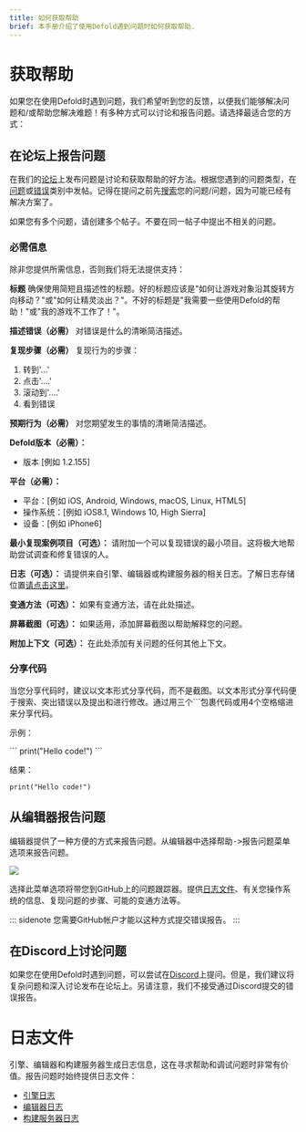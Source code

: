 ```yaml
---
title: 如何获取帮助
brief: 本手册介绍了使用Defold遇到问题时如何获取帮助.
---
```


# 获取帮助

如果您在使用Defold时遇到问题，我们希望听到您的反馈，以便我们能够解决问题和/或帮助您解决难题！有多种方式可以讨论和报告问题。请选择最适合您的方式：

## 在论坛上报告问题

在我们的[论坛](https://forum.defold.com)上发布问题是讨论和获取帮助的好方法。根据您遇到的问题类型，在[问题](https://forum.defold.com/c/questions)或[错误](https://forum.defold.com/c/bugs)类别中发帖。记得在提问之前先[搜索](https://forum.defold.com/search)您的问题/问题，因为可能已经有解决方案了。

如果您有多个问题，请创建多个帖子。不要在同一帖子中提出不相关的问题。

### 必需信息
除非您提供所需信息，否则我们将无法提供支持：

**标题**
确保使用简短且描述性的标题。好的标题应该是"如何让游戏对象沿其旋转方向移动？"或"如何让精灵淡出？"。不好的标题是"我需要一些使用Defold的帮助！"或"我的游戏不工作了！"。

**描述错误（必需）**
对错误是什么的清晰简洁描述。

**复现步骤（必需）**
复现行为的步骤：
1. 转到'...'
2. 点击'....'
3. 滚动到'....'
4. 看到错误

**预期行为（必需）**
对您期望发生的事情的清晰简洁描述。

**Defold版本（必需）：**
  - 版本 [例如 1.2.155]

**平台（必需）：**
 - 平台：[例如 iOS, Android, Windows, macOS, Linux, HTML5]
 - 操作系统：[例如 iOS8.1, Windows 10, High Sierra]
 - 设备：[例如 iPhone6]

**最小复现案例项目（可选）：**
请附加一个可以复现错误的最小项目。这将极大地帮助尝试调查和修复错误的人。

**日志（可选）：**
请提供来自引擎、编辑器或构建服务器的相关日志。了解日志存储位置[请点击这里](#日志文件)。

**变通方法（可选）：**
如果有变通方法，请在此处描述。

**屏幕截图（可选）：**
如果适用，添加屏幕截图以帮助解释您的问题。

**附加上下文（可选）：**
在此处添加有关问题的任何其他上下文。


### 分享代码
当您分享代码时，建议以文本形式分享代码，而不是截图。以文本形式分享代码便于搜索、突出错误以及提出和进行修改。通过用三个\`\`\`包裹代码或用4个空格缩进来分享代码。

示例：

\`\`\`
print("Hello code!")
\`\`\`

结果：

```
print("Hello code!")
```


## 从编辑器报告问题

编辑器提供了一种方便的方式来报告问题。从编辑器中选择<kbd>帮助->报告问题</kbd>菜单选项来报告问题。

![](images/getting_help/report_issue.png)

选择此菜单选项将带您到GitHub上的问题跟踪器。提供[日志文件](#日志文件)、有关您操作系统的信息、复现问题的步骤、可能的变通方法等。

::: sidenote
您需要GitHub帐户才能以这种方式提交错误报告。
:::


## 在Discord上讨论问题

如果您在使用Defold时遇到问题，可以尝试在[Discord](https://www.defold.com/discord/)上提问。但是，我们建议将复杂问题和深入讨论发布在论坛上。另请注意，我们不接受通过Discord提交的错误报告。


# 日志文件

引擎、编辑器和构建服务器生成日志信息，这在寻求帮助和调试问题时非常有价值。报告问题时始终提供日志文件：

* [引擎日志](/manuals/debugging-game-and-system-logs)
* [编辑器日志](/manuals/editor#editor-logs)
* [构建服务器日志](/manuals/extensions#build-server-logs)
